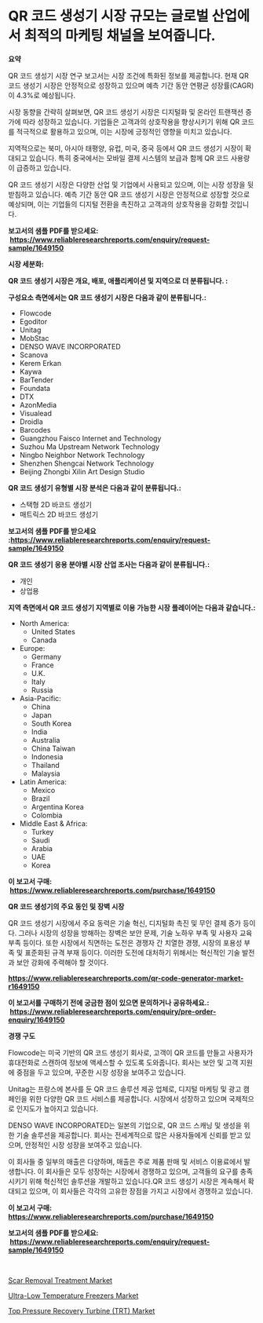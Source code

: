 <p><h1>QR 코드 생성기 시장 규모는 글로벌 산업에서 최적의 마케팅 채널을 보여줍니다.</h1></p><p><strong>요약</strong></p>
<p><p>QR 코드 생성기 시장 연구 보고서는 시장 조건에 특화된 정보를 제공합니다. 현재 QR 코드 생성기 시장은 안정적으로 성장하고 있으며 예측 기간 동안 연평균 성장률(CAGR)이 4.3%로 예상됩니다.</p><p>시장 동향을 간략히 살펴보면, QR 코드 생성기 시장은 디지털화 및 온라인 트랜잭션 증가에 따라 성장하고 있습니다. 기업들은 고객과의 상호작용을 향상시키기 위해 QR 코드를 적극적으로 활용하고 있으며, 이는 시장에 긍정적인 영향을 미치고 있습니다.</p><p>지역적으로는 북미, 아시아 태평양, 유럽, 미국, 중국 등에서 QR 코드 생성기 시장이 확대되고 있습니다. 특히 중국에서는 모바일 결제 시스템의 보급과 함께 QR 코드 사용량이 급증하고 있습니다.</p><p>QR 코드 생성기 시장은 다양한 산업 및 기업에서 사용되고 있으며, 이는 시장 성장을 뒷받침하고 있습니다. 예측 기간 동안 QR 코드 생성기 시장은 안정적으로 성장할 것으로 예상되며, 이는 기업들의 디지털 전환을 촉진하고 고객과의 상호작용을 강화할 것입니다.</p></p>
<p><strong>보고서의 샘플 PDF를 받으세요: &nbsp;<a href="https://www.reliableresearchreports.com/enquiry/request-sample/1649150">https://www.reliableresearchreports.com/enquiry/request-sample/1649150</a></strong></p>
<p><strong>시장 세분화:</strong></p>
<p><strong> QR 코드 생성기 시장은 개요, 배포, 애플리케이션 및 지역으로 더 분류됩니다. :</strong></p>
<p><strong>구성요소 측면에서는 QR 코드 생성기 시장은 다음과 같이 분류됩니다.:</strong></p>
<p><ul><li>Flowcode</li><li>Egoditor</li><li>Unitag</li><li>MobStac</li><li>DENSO WAVE INCORPORATED</li><li>Scanova</li><li>Kerem Erkan</li><li>Kaywa</li><li>BarTender</li><li>Foundata</li><li>DTX</li><li>AzonMedia</li><li>Visualead</li><li>Droidla</li><li>Barcodes</li><li>Guangzhou Faisco Internet and Technology</li><li>Suzhou Ma Upstream Network Technology</li><li>Ningbo Neighbor Network Technology</li><li>Shenzhen Shengcai Network Technology</li><li>Beijing Zhongbi Xilin Art Design Studio</li></ul></p>
<p><strong> QR 코드 생성기 유형별 시장 분석은 다음과 같이 분류됩니다.:</strong></p>
<p><ul><li>스택형 2D 바코드 생성기</li><li>매트릭스 2D 바코드 생성기</li></ul></p>
<p><strong>보고서의 샘플 PDF를 받으세요 :<a href="https://www.reliableresearchreports.com/enquiry/request-sample/1649150">https://www.reliableresearchreports.com/enquiry/request-sample/1649150</a></strong></p>
<p><strong> QR 코드 생성기 응용 분야별 시장 산업 조사는 다음과 같이 분류됩니다.:</strong></p>
<p><ul><li>개인</li><li>상업용</li></ul></p>
<p><strong>지역 측면에서 QR 코드 생성기 지역별로 이용 가능한 시장 플레이어는 다음과 같습니다.:</strong></p>
<p><ul>
    <li>
        North America:
        <ul>
            <li>United States</li>
            <li>Canada</li>
        </ul>
    </li>
    <li>
        Europe:
        <ul>
            <li>Germany</li>
            <li>France</li>
            <li>U.K.</li>
            <li>Italy</li>
            <li>Russia</li>
        </ul>
    </li>
    <li>
        Asia-Pacific:
        <ul>
            <li>China</li>
            <li>Japan</li>
            <li>South Korea</li>
            <li>India</li>
            <li>Australia</li>
            <li>China Taiwan</li>
            <li>Indonesia</li>
            <li>Thailand</li>
            <li>Malaysia</li>
        </ul>
    </li>
    <li>
        Latin America:
        <ul>
            <li>Mexico</li>
            <li>Brazil</li>
            <li>Argentina Korea</li>
            <li>Colombia</li>
        </ul>
    </li>
    <li>
        Middle East & Africa:
        <ul>
            <li>Turkey</li>
            <li>Saudi</li>
            <li>Arabia</li>
            <li>UAE</li>
            <li>Korea</li>
        </ul>
    </li>
    </ul></p>
<p><strong>이 보고서 구매: &nbsp;<a href="https://www.reliableresearchreports.com/purchase/1649150">https://www.reliableresearchreports.com/purchase/1649150</a></strong></p>
<p><strong>QR 코드 생성기의 주요 동인 및 장벽 시장</strong></p>
<p><p>QR 코드 생성기 시장에서 주요 동력은 기술 혁신, 디지털화 촉진 및 무인 결제 증가 등이다. 그러나 시장의 성장을 방해하는 장벽은 보안 문제, 기술 노하우 부족 및 사용자 교육 부족 등이다. 또한 시장에서 직면하는 도전은 경쟁자 간 치열한 경쟁, 시장의 포용성 부족 및 표준화된 규격 부재 등이다. 이러한 도전에 대처하기 위해서는 혁신적인 기술 발전과 보안 강화에 주력해야 할 것이다.</p></p>
<p><strong><a href="https://www.reliableresearchreports.com/qr-code-generator-market-r1649150">https://www.reliableresearchreports.com/qr-code-generator-market-r1649150</a></strong></p>
<p><strong>이 보고서를 구매하기 전에 궁금한 점이 있으면 문의하거나 공유하세요.: &nbsp;<a href="https://www.reliableresearchreports.com/enquiry/pre-order-enquiry/1649150">https://www.reliableresearchreports.com/enquiry/pre-order-enquiry/1649150</a></strong></p>
<p><strong>경쟁 구도</strong></p>
<p><p>Flowcode는 미국 기반의 QR 코드 생성기 회사로, 고객이 QR 코드를 만들고 사용자가 휴대전화로 스캔하여 정보에 액세스할 수 있도록 도와줍니다. 회사는 보안 및 고객 지원에 중점을 두고 있으며, 꾸준한 시장 성장을 보여주고 있습니다. </p><p>Unitag는 프랑스에 본사를 둔 QR 코드 솔루션 제공 업체로, 디지털 마케팅 및 광고 캠페인을 위한 다양한 QR 코드 서비스를 제공합니다. 시장에서 성장하고 있으며 국제적으로 인지도가 높아지고 있습니다. </p><p>DENSO WAVE INCORPORATED는 일본의 기업으로, QR 코드 스캐닝 및 생성을 위한 기술 솔루션을 제공합니다. 회사는 전세계적으로 많은 사용자들에게 신뢰를 받고 있으며, 안정적인 시장 성장을 보여주고 있습니다. </p><p>이 회사들 중 일부의 매출은 다양하며, 매출은 주로 제품 판매 및 서비스 이용료에서 발생합니다. 이 회사들은 모두 성장하는 시장에서 경쟁하고 있으며, 고객들의 요구를 충족시키기 위해 혁신적인 솔루션을 개발하고 있습니다.QR 코드 생성기 시장은 계속해서 확대되고 있으며, 이 회사들은 각각의 고유한 장점을 가지고 시장에서 경쟁하고 있습니다.</p></p>
<p><strong>이 보고서 구매: &nbsp; <a href="https://www.reliableresearchreports.com/purchase/1649150">https://www.reliableresearchreports.com/purchase/1649150</a></strong></p>
<p><strong>보고서의 샘플 PDF를 받으세요: &nbsp;<a href="https://www.reliableresearchreports.com/enquiry/request-sample/1649150">https://www.reliableresearchreports.com/enquiry/request-sample/1649150</a></strong><strong></strong></p>
<p>&nbsp;</p>
<p><p><a href="https://fuschia-pecorino-a6d.notion.site/Scar-Removal-Treatment-Market-Outlook-Industry-Overview-and-Forecast-2024-to-2031-ff687f2e512a473cb5c3ee7b8e0943f8">Scar Removal Treatment Market</a></p><p><a href="https://simplistic-meeting-7ee.notion.site/Ultra-Low-Temperature-Freezers-Market-Analysis-Its-CAGR-Market-Segmentation-and-Global-Industry-Ov-95a7156c4d644046bfe3ab3154b9426c">Ultra-Low Temperature Freezers Market</a></p><p><a href="https://skillful-vermicelli-b89.notion.site/Top-Pressure-Recovery-Turbine-TRT-Market-Size-Market-Outlook-and-Market-Forecast-2024-to-2031-ed7112eef5be443f93bda59fa9db3ec0">Top Pressure Recovery Turbine (TRT) Market</a></p></p>